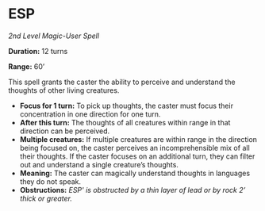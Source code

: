 # ESP

*2nd Level Magic-User Spell*

**Duration:** 12 turns

**Range:** 60’

This spell grants the caster the ability to perceive and understand the thoughts of other living creatures.

- **Focus for 1 turn:** To pick up thoughts, the caster must focus their concentration in one direction for one turn.
- **After this turn:** The thoughts of all creatures within range in that direction can be perceived.
- **Multiple creatures:** If multiple creatures are within range in the direction being focused on, the caster perceives an incomprehensible mix of all their thoughts. If the caster focuses on an additional turn, they can filter out and understand a single creature’s thoughts.
- **Meaning:** The caster can magically understand thoughts in languages they do not speak.
- **Obstructions:** *ESP' is obstructed by a thin layer of lead or by rock 2’ thick or greater.*